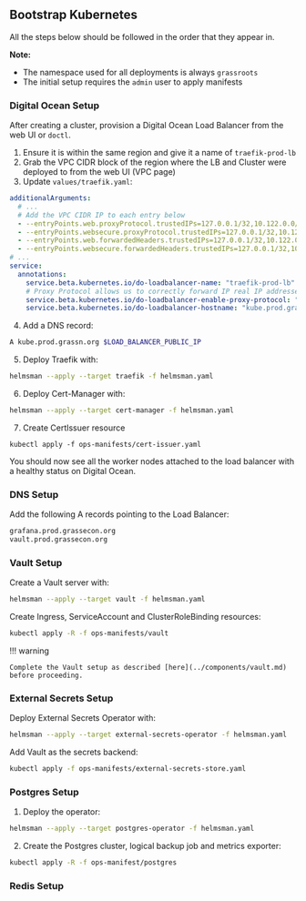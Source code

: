## Bootstrap Kubernetes

All the steps below should be followed in the order that they appear in.

**Note:**

- The namespace used for all deployments is always `grassroots`
- The initial setup requires the `admin` user to apply manifests

### Digital Ocean Setup

After creating a cluster, provision a Digital Ocean Load Balancer from the web UI or `doctl`.

1. Ensure it is within the same region and give it a name of `traefik-prod-lb`
2. Grab the VPC CIDR block of the region where the LB and Cluster were deployed to from the web UI (VPC page)
3. Update `values/traefik.yaml`:

```yaml
additionalArguments:
  # ...
  # Add the VPC CIDR IP to each entry below
  - --entryPoints.web.proxyProtocol.trustedIPs=127.0.0.1/32,10.122.0.0/16
  - --entryPoints.websecure.proxyProtocol.trustedIPs=127.0.0.1/32,10.122.0.0/16
  - --entryPoints.web.forwardedHeaders.trustedIPs=127.0.0.1/32,10.122.0.0/16
  - --entryPoints.websecure.forwardedHeaders.trustedIPs=127.0.0.1/32,10.122.0.0/16
# ...
service:
  annotations:
    service.beta.kubernetes.io/do-loadbalancer-name: "traefik-prod-lb"
    # Proxy Protocol allows us to correctly forward IP real IP addresses
    service.beta.kubernetes.io/do-loadbalancer-enable-proxy-protocol: "true"
    service.beta.kubernetes.io/do-loadbalancer-hostname: "kube.prod.grassecon.org"
```

4. Add a DNS record:

```bash
A kube.prod.grassn.org $LOAD_BALANCER_PUBLIC_IP
```

5. Deploy Traefik with:

```bash
helmsman --apply --target traefik -f helmsman.yaml
```

6. Deploy Cert-Manager with:

```bash
helmsman --apply --target cert-manager -f helmsman.yaml
```

7. Create CertIssuer resource

```
kubectl apply -f ops-manifests/cert-issuer.yaml
```

You should now see all the worker nodes attached to the load balancer with a healthy status on Digital Ocean.

### DNS Setup

Add the following A records pointing to the Load Balancer:

```txt
grafana.prod.grassecon.org
vault.prod.grassecon.org
```

### Vault Setup

Create a Vault server with:

```bash
helmsman --apply --target vault -f helmsman.yaml
```

Create Ingress, ServiceAccount and ClusterRoleBinding resources:

```bash
kubectl apply -R -f ops-manifests/vault
```

!!! warning

    Complete the Vault setup as described [here](../components/vault.md) before proceeding.

### External Secrets Setup

Deploy External Secrets Operator with:

```bash
helmsman --apply --target external-secrets-operator -f helmsman.yaml
```

Add Vault as the secrets backend:

```bash
kubectl apply -f ops-manifests/external-secrets-store.yaml
```

### Postgres Setup

1. Deploy the operator:

```bash
helmsman --apply --target postgres-operator -f helmsman.yaml
```

2. Create the Postgres cluster, logical backup job and metrics exporter:

```bash
kubectl apply -R -f ops-manifest/postgres
```

### Redis Setup
